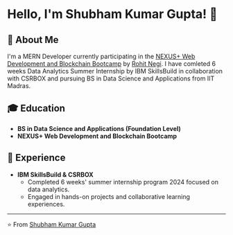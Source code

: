# Hello, I'm Shubham Kumar Gupta! 👋

## 🚀 About Me
I'm a MERN Developer currently participating in the [NEXUS+ Web Development and Blockchain Bootcamp](https://rohittnegi.akamai.net.in/new-courses/4-web-development-block-chain) by [Rohit Negi](https://www.linkedin.com/in/rohit-negi9/).
I have comleted 6 weeks Data Analytics Summer Internship by IBM SkillsBuild in collaboration with CSRBOX and
pursuing BS in Data Science and Applications from IIT Madras.

## 🎓 Education
- **BS in Data Science and Applications (Foundation Level)**
- **NEXUS+ Web Development and Blockchain Bootcamp**

## 💼 Experience
    
- **IBM SkillsBuild & CSRBOX**
  - Completed 6 weeks' summer internship program 2024 focused on data analytics.
  - Engaged in hands-on projects and collaborative learning experiences.
---

⭐️ From [Shubham Kumar Gupta]([https://github.com/gptshubham](https://www.linkedin.com/in/iamshubhamkumargupta/))

